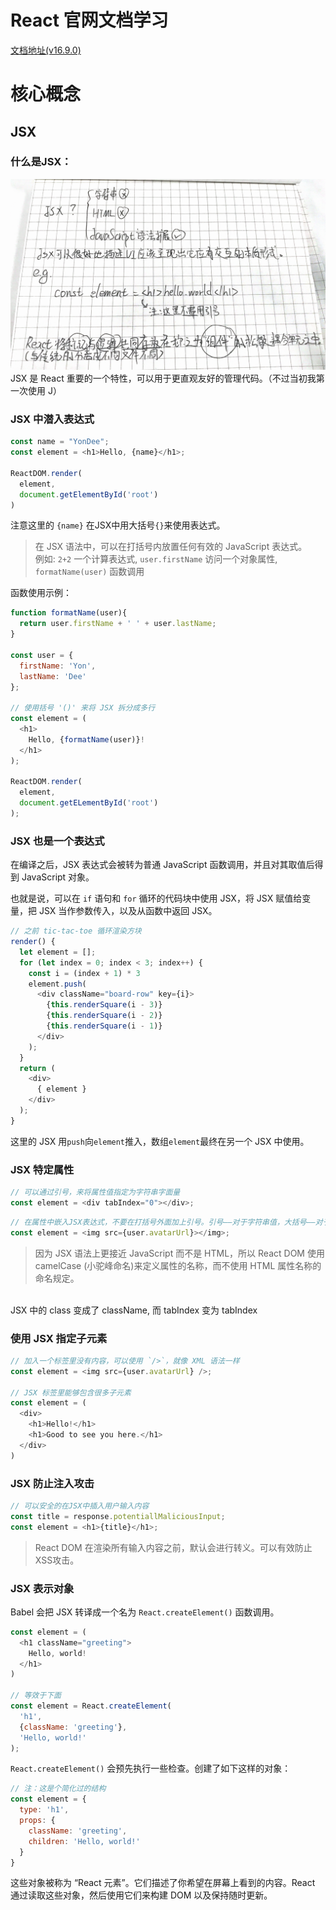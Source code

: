# React 官网文档学习
[文档地址(v16.9.0)](https://zh-hans.reactjs.org/docs/getting-started.html)
# 核心概念
## JSX
### 什么是JSX：
![avatar](./images/WX20190925-171841.png)
JSX 是 React 重要的一个特性，可以用于更直观友好的管理代码。（不过当初我第一次使用 J）

### JSX 中潜入表达式
```javascript
const name = "YonDee";
const element = <h1>Hello, {name}</h1>;

ReactDOM.render(
  element,
  document.getElementById('root')
)
```
注意这里的 `{name}` 在JSX中用大括号`{}`来使用表达式。
> 在 JSX 语法中，可以在打括号内放置任何有效的 JavaScript 表达式。<br />
例如: `2+2` 一个计算表达式, `user.firstName` 访问一个对象属性, `formatName(user)` 函数调用

函数使用示例：
```javascript
function formatName(user){
  return user.firstName + ' ' + user.lastName;
}

const user = {
  firstName: 'Yon',
  lastName: 'Dee'
};

// 使用括号 '()' 来将 JSX 拆分成多行
const element = (
  <h1>
    Hello, {formatName(user)}!
  </h1>
);

ReactDOM.render(
  element,
  document.getELementById('root')
);
```

### JSX 也是一个表达式
在编译之后，JSX 表达式会被转为普通 JavaScript 函数调用，并且对其取值后得到 JavaScript 对象。

也就是说，可以在 `if` 语句和 `for` 循环的代码块中使用 JSX，将 JSX 赋值给变量，把 JSX 当作参数传入，以及从函数中返回 JSX。
```javascript
// 之前 tic-tac-toe 循环渲染方块
render() {
  let element = [];
  for (let index = 0; index < 3; index++) {
    const i = (index + 1) * 3
    element.push(
      <div className="board-row" key={i}>
        {this.renderSquare(i - 3)}
        {this.renderSquare(i - 2)}
        {this.renderSquare(i - 1)}
      </div>
    );
  }
  return (
    <div>
      { element }
    </div>
  );
}
```
这里的 JSX 用`push`向`element`推入，数组`element`最终在另一个 JSX 中使用。

### JSX 特定属性
```javascript
// 可以通过引号，来将属性值指定为字符串字面量
const element = <div tabIndex="0"></div>;
```
```javascript
// 在属性中嵌入JSX表达式，不要在打括号外面加上引号。引号——对于字符串值，大括号——对于表达式
const element = <img src={user.avatarUrl}></img>;
```
> 因为 JSX 语法上更接近 JavaScript 而不是 HTML，所以 React DOM 使用 camelCase (小驼峰命名)来定义属性的名称，而不使用 HTML 属性名称的命名规定。
<br />
JSX 中的 class 变成了 className, 而 tabIndex 变为 tabIndex

### 使用 JSX 指定子元素
```javascript
// 加入一个标签里没有内容，可以使用 `/>`，就像 XML 语法一样
const element = <img src={user.avatarUrl} />;

// JSX 标签里能够包含很多子元素
const element = (
  <div>
    <h1>Hello!</h1>
    <h1>Good to see you here.</h1>
  </div>
)
```

### JSX 防止注入攻击
```javascript
// 可以安全的在JSX中插入用户输入内容
const title = response.potentiallMaliciousInput;
const element = <h1>{title}</h1>;
```
> React DOM 在渲染所有输入内容之前，默认会进行转义。可以有效防止XSS攻击。

### JSX 表示对象
Babel 会把 JSX 转译成一个名为 `React.createElement()` 函数调用。
```javascript
const element = (
  <h1 className="greeting">
    Hello, world!
  </h1>
)

// 等效于下面
const element = React.createElement(
  'h1',
  {className: 'greeting'},
  'Hello, world!'
);
```
`React.createElement()` 会预先执行一些检查。创建了如下这样的对象：
```javascript
// 注：这是个简化过的结构
const element = {
  type: 'h1',
  props: {
    className: 'greeting',
    children: 'Hello, world!'
  }
}
```
这些对象被称为 “React 元素”。它们描述了你希望在屏幕上看到的内容。React 通过读取这些对象，然后使用它们来构建 DOM 以及保持随时更新。
